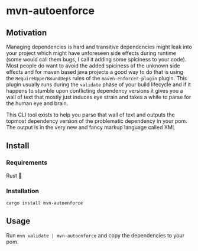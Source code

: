 # mvn-autoenforce

## Motivation
Managing dependencies is hard and transitive dependencies might leak into your project which might have unforeseen
side effects during runtime (some would call them bugs, I call it adding some spiciness to your code). Most people 
do want to avoid the added spiciness of the unknown side effects and for maven based java projects a good way to do that
is using the `RequireUpperBoundDeps` rules of the `maven-enforcer-plugin` plugin. This plugin usually runs during the
`validate` phase of your build lifecycle and if it happens to stumble upon conflicting dependency versions it gives you
a wall of text that mostly just induces eye strain and takes a while to parse for the human eye and brain.

This CLI tool exists to help you parse that wall of text and outputs the topmost dependency version of the problematic
dependency in your pom. The output is in the very new and fancy markup language called XML

## Install
### Requirements
Rust 🦀
### Installation
`cargo install mvn-autoenforce`

## Usage

Run `mvn validate | mvn-autoenforce` and copy the dependencies to your pom.
